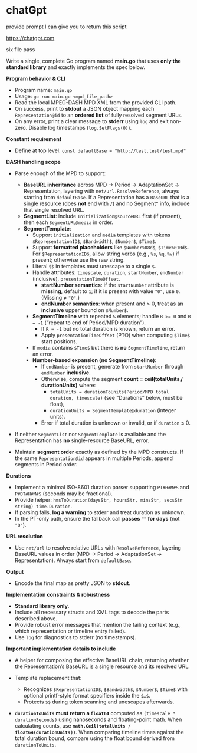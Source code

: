 # chatGpt

provide prompt I can give you to return this script

https://chatgpt.com

six file pass

Write a single, complete Go program named **main.go** that uses **only the
standard library** and exactly implements the spec below. 

**Program behavior & CLI**

* Program name: `main.go`
* Usage: `go run main.go <mpd_file_path>`
* Read the local MPEG-DASH MPD XML from the provided CLI path.
* On success, print to **stdout** a JSON object mapping each `Representation@id` to an **ordered list** of fully resolved segment URLs.
* On any error, print a clear message to **stderr** using `log` and exit non-zero. Disable log timestamps (`log.SetFlags(0)`).

**Constant requirement**

* Define at top level: `const defaultBase = "http://test.test/test.mpd"`

**DASH handling scope**

* Parse enough of the MPD to support:

  * **BaseURL inheritance** across MPD → Period → AdaptationSet → Representation, layering with `net/url.ResolveReference`, always starting from `defaultBase`. If a Representation has a `BaseURL` that is a single resource (does **not** end with `/`) and no Segment\* info, include that single resolved URL.
  * **SegmentList**: include `Initialization@sourceURL` first (if present), then each `SegmentURL@media` in order.
  * **SegmentTemplate**:
    * Support `initialization` and `media` templates with tokens `$RepresentationID$`, `$Bandwidth$`, `$Number$`, `$Time$`.
    * Support **formatted placeholders** like `$Number%08d$`, `$Time%010d$`. For `$RepresentationID$`, allow string verbs (e.g., `%s`, `%q`, `%v`) if present; otherwise use the raw string.
    * Literal `$$` in templates must unescape to a single `$`.
    * Handle attributes: `timescale`, `duration`, `startNumber`, `endNumber` (inclusive), `presentationTimeOffset`.
      * **startNumber semantics**: if the `startNumber` attribute is **missing**, default to `1`; if it is present with value `"0"`, use `0`. (Missing ≠ `"0"`.)
      * **endNumber semantics**: when present and > 0, treat as an **inclusive** upper bound on `$Number$`.
    * **SegmentTimeline** with repeated `S` elements; handle `R >= 0` and `R = -1` (“repeat to end of Period/MPD duration”).
      * If `R = -1` but no total duration is known, return an error.
      * Apply `presentationTimeOffset` (PTO) when computing `$Time$` start positions.
    * If `media` contains `$Time$` but there is **no** `SegmentTimeline`, return an error.
    * **Number-based expansion (no SegmentTimeline)**:
      * If `endNumber` is present, generate from `startNumber` through `endNumber` **inclusive**.
      * Otherwise, compute the segment **count = ceil(totalUnits / durationUnits)** where:
        * `totalUnits = durationToUnits(Period/MPD total duration, timescale)` (see “Durations” below, must be float),
        * `durationUnits = SegmentTemplate@duration` (integer units).
      * Error if total duration is unknown or invalid, or if `duration` ≤ 0.

* If neither `SegmentList` nor `SegmentTemplate` is available and the Representation has **no** single-resource BaseURL, error.

* Maintain **segment order** exactly as defined by the MPD constructs. If the same `Representation@id` appears in multiple Periods, append segments in Period order.

**Durations**

* Implement a minimal ISO-8601 duration parser supporting `PT#H#M#S` and `P#DT#H#M#S` (seconds may be fractional).
* Provide helper: `hmsToDuration(daysStr, hoursStr, minsStr, secsStr string) time.Duration`.
* If parsing fails, **log a warning** to stderr and treat duration as unknown.
* In the PT-only path, ensure the fallback call **passes `""` for days** (not `"0"`).

**URL resolution**

* Use `net/url` to resolve relative URLs with `ResolveReference`, layering BaseURL values in order (MPD → Period → AdaptationSet → Representation). Always start from `defaultBase`.

**Output**

* Encode the final map as pretty JSON to **stdout**.

**Implementation constraints & robustness**

* **Standard library only.**
* Include all necessary structs and XML tags to decode the parts described above.
* Provide robust error messages that mention the failing context (e.g., which representation or timeline entry failed).
* Use `log` for diagnostics to stderr (no timestamps).

**Important implementation details to include**

* A helper for composing the effective BaseURL chain, returning whether the Representation’s BaseURL is a single resource and its resolved URL.
* Template replacement that:

  * Recognizes `$RepresentationID$`, `$Bandwidth$`, `$Number$`, `$Time$` with optional printf-style format specifiers inside the `$…$`.
  * Protects `$$` during token scanning and unescapes afterwards.
* **`durationToUnits` must return a `float64`** computed as `(timescale * durationSeconds)` using nanoseconds and floating-point math. When calculating counts, use **`math.Ceil(totalUnits / float64(durationUnits))`**. When comparing timeline times against the total duration bound, compare using the float bound derived from `durationToUnits`.
